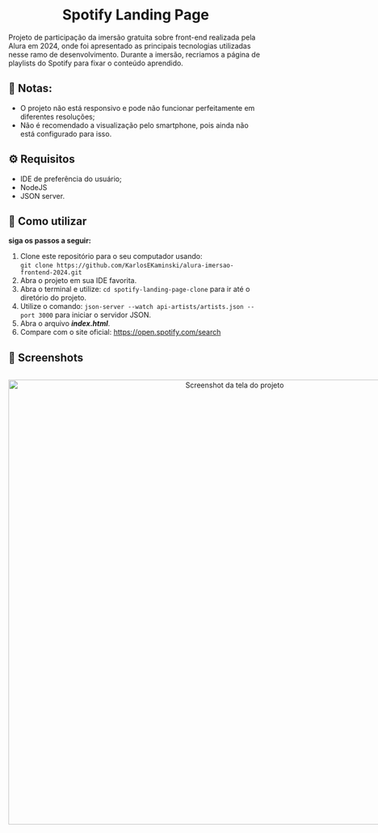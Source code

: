 
<h1 align="center">Spotify Landing Page</h1>
<p>Projeto de participação da imersão gratuita sobre front-end realizada pela Alura em 2024, onde foi apresentado as principais tecnologias utilizadas nesse ramo de desenvolvimento. Durante a imersão, recriamos a página de playlists do Spotify para fixar o conteúdo aprendido.</p>

## 📄 Notas:
- O projeto não está responsivo e pode não funcionar perfeitamente em diferentes resoluções;
- Não é recomendado a visualização pelo smartphone, pois ainda não está configurado para isso.

## ⚙ Requisitos
- IDE de preferência do usuário;
- NodeJS
- JSON server.

## 🎵 Como utilizar

**siga os passos a seguir:**
1. Clone este repositório para o seu computador usando:<br>
   ```git clone https://github.com/KarlosEKaminski/alura-imersao-frontend-2024.git```
3. Abra o projeto em sua IDE favorita.
4. Abra o terminal e utilize: ```cd spotify-landing-page-clone``` para ir até o diretório do projeto.
5. Utilize o comando: ```json-server --watch api-artists/artists.json --port 3000``` para iniciar o servidor JSON.
6. Abra o arquivo **_index.html_**.
7. Compare com o site oficial: https://open.spotify.com/search

## 📸 Screenshots
<div style="display: flex;">
   <p align="center">
      <img src="spotify-landing-page-clone/src/assets/screenshots/screenshot-spotify-clone.png" alt="Screenshot da tela do projeto" width="880"/>
   </p>
</div>
